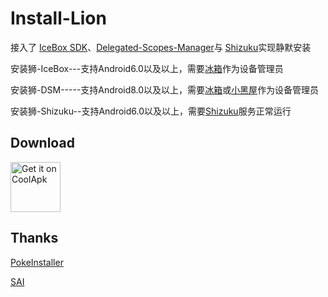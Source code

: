# Install-Lion
接入了 [IceBox SDK](https://github.com/heruoxin/IceBox-SDK)、[Delegated-Scopes-Manager](https://github.com/heruoxin/Delegated-Scopes-Manager)与 [Shizuku](https://github.com/RikkaApps/Shizuku)实现静默安装

安装狮-IceBox---支持Android6.0以及以上，需要[冰箱](https://www.coolapk.com/apk/com.catchingnow.icebox)作为设备管理员

安装狮-DSM-----支持Android8.0以及以上，需要[冰箱](https://www.coolapk.com/apk/com.catchingnow.icebox)或[小黑屋](https://www.coolapk.com/apk/web1n.stopapp)作为设备管理员

安装狮-Shizuku--支持Android6.0以及以上，需要[Shizuku](https://www.coolapk.com/apk/moe.shizuku.privileged.api)服务正常运行

## Download
[<img src="https://www.coolapk.com/static/images/header-logo.png"
     alt="Get it on CoolApk"
     height="80">](https://www.coolapk.com/apk/com.modosa.apkinstaller)

## Thanks


[PokeInstaller](https://github.com/bavelee/PokeInstaller)  

[SAI](https://github.com/Aefyr/SAI)  
